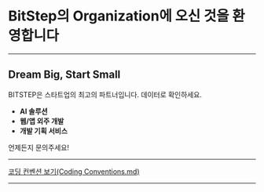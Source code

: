# BitStep의 Organization에 오신 것을 환영합니다

---

## Dream Big, Start Small

BITSTEP은 스타트업의 최고의 파트너입니다. 데이터로 확인하세요.

- **AI 솔루션**
- **웹/앱 외주 개발**
- **개발 기획 서비스**

언제든지 문의주세요!

---
[코딩 컨벤션 보기(Coding Conventions.md)
](https://github.com/BITSTEP-IT/.github/blob/main/profile/Coding%20Conventions.md)

---

